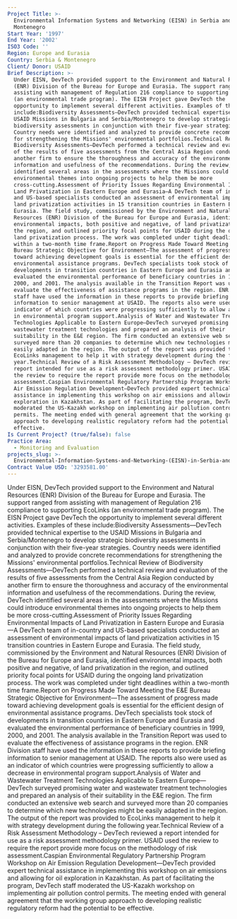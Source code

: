 ```yaml
---
Project Title: >-
  Environmental Information Systems and Networking (EISN) in Serbia and
  Montenegro
Start Year: '1997'
End Year: '2002'
ISO3 Code: ''
Region: Europe and Eurasia
Country: Serbia & Montenegro
Client/ Donor: USAID
Brief Description: >-
  Under EISN, DevTech provided support to the Environment and Natural Resources
  (ENR) Division of the Bureau for Europe and Eurasia. The support ranged from
  assisting with management of Regulation 216 compliance to supporting EcoLinks
  (an environmental trade program). The EISN Project gave DevTech the
  opportunity to implement several different activities. Examples of these
  include:Biodiversity Assessments—DevTech provided technical expertise to the
  USAID Missions in Bulgaria and Serbia/Montenegro to develop strategic
  biodiversity assessments in conjunction with their five-year strategies.
  Country needs were identified and analyzed to provide concrete recommendations
  for strengthening the Missions' environmental portfolios.Technical Review of
  Biodiversity Assessments—DevTech performed a technical review and evaluation
  of the results of five assessments from the Central Asia Region conducted by
  another firm to ensure the thoroughness and accuracy of the environmental
  information and usefulness of the recommendations. During the review, DevTech
  identified several areas in the assessments where the Missions could introduce
  environmental themes into ongoing projects to help them be more
  cross-cutting.Assessment of Priority Issues Regarding Environmental Impacts of
  Land Privatization in Eastern Europe and Eurasia—A DevTech team of in-country
  and US-based specialists conducted an assessment of environmental impacts of
  land privatization activities in 15 transition countries in Eastern Europe and
  Eurasia. The field study, commissioned by the Environment and Natural
  Resources (ENR) Division of the Bureau for Europe and Eurasia, identified
  environmental impacts, both positive and negative, of land privatization in
  the region, and outlined priority focal points for USAID during the ongoing
  land privatization process. The work was completed under tight deadlines
  within a two-month time frame.Report on Progress Made Toward Meeting the E&E
  Bureau Strategic Objective for Environment—The assessment of progress made
  toward achieving development goals is essential for the efficient design of
  environmental assistance programs. DevTech specialists took stock of
  developments in transition countries in Eastern Europe and Eurasia and
  evaluated the environmental performance of beneficiary countries in 1999,
  2000, and 2001. The analysis available in the Transition Report was used to
  evaluate the effectiveness of assistance programs in the region. ENR Division
  staff have used the information in these reports to provide briefing
  information to senior management at USAID. The reports also were used as an
  indicator of which countries were progressing sufficiently to allow a decrease
  in environmental program support.Analysis of Water and Wastewater Treatment
  Technologies Applicable to Eastern Europe—DevTech surveyed promising water and
  wastewater treatment technologies and prepared an analysis of their
  suitability in the E&E region. The firm conducted an extensive web search and
  surveyed more than 20 companies to determine which new technologies might be
  easily adapted in the region. The output of the report was provided to
  EcoLinks management to help it with strategy development during the following
  year.Technical Review of a Risk Assessment Methodology – DevTech reviewed a
  report intended for use as a risk assessment methodology primer. USAID used
  the review to require the report provide more focus on the methodology of risk
  assessment.Caspian Environmental Regulatory Partnership Program Workshop on
  Air Emission Regulation Development—DevTech provided expert technical
  assistance in implementing this workshop on air emissions and allowing for oil
  exploration in Kazakhstan. As part of facilitating the program, DevTech staff
  moderated the US-Kazakh workshop on implementing air pollution control
  permits. The meeting ended with general agreement that the working group
  approach to developing realistic regulatory reform had the potential to be
  effective.
Is Current Project? (true/false): false
Practice Area:
  - Monitoring and Evaluation
projects_slug: >-
  Environmental-Information-Systems-and-Networking-(EISN)-in-Serbia-and-Montenegro
Contract Value USD: '3293581.00'
---
```

Under EISN, DevTech provided support to the Environment and Natural Resources (ENR) Division of the Bureau for Europe and Eurasia. The support ranged from assisting with management of Regulation 216 compliance to supporting EcoLinks (an environmental trade program). The EISN Project gave DevTech the opportunity to implement several different activities. Examples of these include:Biodiversity Assessments—DevTech provided technical expertise to the USAID Missions in Bulgaria and Serbia/Montenegro to develop strategic biodiversity assessments in conjunction with their five-year strategies. Country needs were identified and analyzed to provide concrete recommendations for strengthening the Missions' environmental portfolios.Technical Review of Biodiversity Assessments—DevTech performed a technical review and evaluation of the results of five assessments from the Central Asia Region conducted by another firm to ensure the thoroughness and accuracy of the environmental information and usefulness of the recommendations. During the review, DevTech identified several areas in the assessments where the Missions could introduce environmental themes into ongoing projects to help them be more cross-cutting.Assessment of Priority Issues Regarding Environmental Impacts of Land Privatization in Eastern Europe and Eurasia—A DevTech team of in-country and US-based specialists conducted an assessment of environmental impacts of land privatization activities in 15 transition countries in Eastern Europe and Eurasia. The field study, commissioned by the Environment and Natural Resources (ENR) Division of the Bureau for Europe and Eurasia, identified environmental impacts, both positive and negative, of land privatization in the region, and outlined priority focal points for USAID during the ongoing land privatization process. The work was completed under tight deadlines within a two-month time frame.Report on Progress Made Toward Meeting the E&E Bureau Strategic Objective for Environment—The assessment of progress made toward achieving development goals is essential for the efficient design of environmental assistance programs. DevTech specialists took stock of developments in transition countries in Eastern Europe and Eurasia and evaluated the environmental performance of beneficiary countries in 1999, 2000, and 2001. The analysis available in the Transition Report was used to evaluate the effectiveness of assistance programs in the region. ENR Division staff have used the information in these reports to provide briefing information to senior management at USAID. The reports also were used as an indicator of which countries were progressing sufficiently to allow a decrease in environmental program support.Analysis of Water and Wastewater Treatment Technologies Applicable to Eastern Europe—DevTech surveyed promising water and wastewater treatment technologies and prepared an analysis of their suitability in the E&E region. The firm conducted an extensive web search and surveyed more than 20 companies to determine which new technologies might be easily adapted in the region. The output of the report was provided to EcoLinks management to help it with strategy development during the following year.Technical Review of a Risk Assessment Methodology – DevTech reviewed a report intended for use as a risk assessment methodology primer. USAID used the review to require the report provide more focus on the methodology of risk assessment.Caspian Environmental Regulatory Partnership Program Workshop on Air Emission Regulation Development—DevTech provided expert technical assistance in implementing this workshop on air emissions and allowing for oil exploration in Kazakhstan. As part of facilitating the program, DevTech staff moderated the US-Kazakh workshop on implementing air pollution control permits. The meeting ended with general agreement that the working group approach to developing realistic regulatory reform had the potential to be effective.